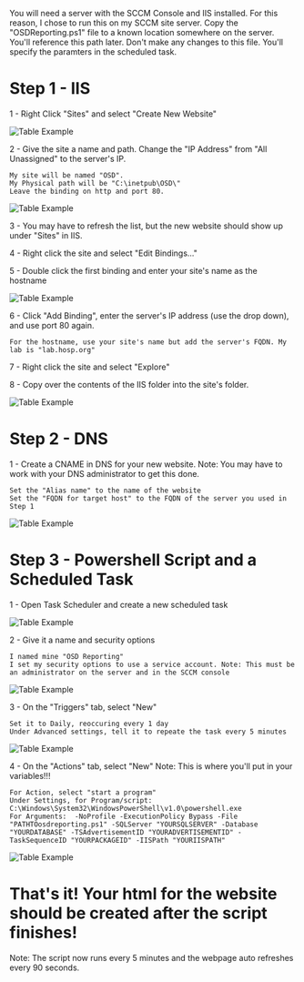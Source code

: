 You will need a server with the SCCM Console and IIS installed. For this reason, I chose to run this on my SCCM site server. Copy the "OSDReporting.ps1" file to a known
location somewhere on the server. You'll reference this path later. Don't make any changes to this file. You'll specify the paramters in the scheduled task.

# Step 1 - IIS

1 - Right Click "Sites" and select "Create New Website"

![Table Example](ExampleImages/IIS-Step1-AddWebsite.png?raw=true)


2 - Give the site a name and path. Change the "IP Address" from  "All Unassigned" to the server's IP.
 
    My site will be named "OSD".
    My Physical path will be "C:\inetpub\OSD\"
    Leave the binding on http and port 80.

![Table Example](ExampleImages/IIS-Step2-NameAndPath.png?raw=true)


3 - You may have to refresh the list, but the new website should show up under "Sites" in IIS.

4 - Right click the site and select "Edit Bindings..."

5 - Double click the first binding and enter your site's name as the hostname

![Table Example](ExampleImages/IIS-Step5-Binding1.png?raw=true)

6 - Click "Add Binding", enter the server's IP address (use the drop down), and use port 80 again. 
    
    For the hostname, use your site's name but add the server's FQDN. My lab is "lab.hosp.org"
    
7 - Right click the site and select "Explore"

8 - Copy over the contents of the IIS folder into the site's folder.

![Table Example](ExampleImages/IIS-Step8-IISFolder.png?raw=true)


# Step 2 - DNS

1 - Create a CNAME in DNS for your new website. Note: You may have to work with your DNS administrator to get this done.

    Set the "Alias name" to the name of the website
    Set the "FQDN for target host" to the FQDN of the server you used in Step 1

![Table Example](ExampleImages/DNS-Step1-CNAME.png?raw=true)


# Step 3 - Powershell Script and a Scheduled Task

1 - Open Task Scheduler and create a new scheduled task

![Table Example](ExampleImages/ST-Step1-NewTask.png?raw=true)

2 - Give it a name and security options

    I named mine "OSD Reporting"
    I set my security options to use a service account. Note: This must be an administrator on the server and in the SCCM console

![Table Example](ExampleImages/ST-Step2-Name.png?raw=true)

3 - On the "Triggers" tab, select "New"

    Set it to Daily, reoccuring every 1 day
    Under Advanced settings, tell it to repeate the task every 5 minutes
    
![Table Example](ExampleImages/ST-Step3-Trigger.png?raw=true)

4 - On the "Actions" tab, select "New"  Note: This is where you'll put in your variables!!!

    For Action, select "start a program"
    Under Settings, for Program/script:  C:\Windows\System32\WindowsPowerShell\v1.0\powershell.exe
    For Arguments:  -NoProfile -ExecutionPolicy Bypass -File "PATHTOosdreporting.ps1" -SQLServer "YOURSQLSERVER" -Database "YOURDATABASE" -TSAdvertisementID "YOURADVERTISEMENTID" -TaskSequenceID "YOURPACKAGEID" -IISPath "YOURIISPATH"
    
![Table Example](ExampleImages/ST-Step4-Actions1.png?raw=true)    
    
    

# That's it! Your html for the website should be created after the script finishes!  
Note: The script now runs every 5 minutes and the webpage auto refreshes every 90 seconds. 
